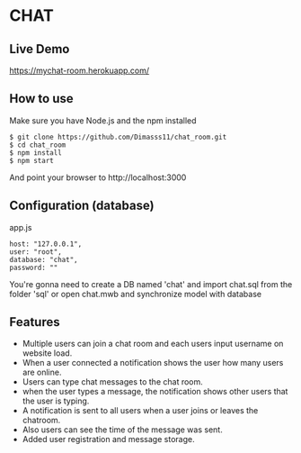 # CHAT

## Live Demo
https://mychat-room.herokuapp.com/

## How to use
Make sure you have Node.js and the npm  installed
```
$ git clone https://github.com/Dimasss11/chat_room.git 
$ cd chat_room
$ npm install
$ npm start
```
And point your browser to http://localhost:3000

## Configuration (database)
app.js
```
host: "127.0.0.1",
user: "root",
database: "chat",
password: ""
```
You're gonna need to create a DB named 'chat' and import chat.sql from the folder 'sql' or open chat.mwb and synchronize model with database 

## Features
- Multiple users can join a chat room and each users input username on website load.
- When a user connected a notification shows the user how many users are online.
- Users can type chat messages to the chat room.
- when the user types a message, the notification shows other users that the user is typing.
- A notification is sent to all users when a user joins or leaves the chatroom.
- Also users can see the time of the message was sent.
- Added user registration and message storage.
